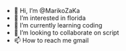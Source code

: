 - 👋 Hi, I’m @MarikoZaKa
- 👀 I’m interested in florida
- 🌱 I’m currently learning coding
- 💞️ I’m looking to collaborate on script
- 📫 How to reach me gmail
<!---
MarikoZaKa/MarikoZaKa is a ✨ special ✨ repository because its `README.md` (this file) appears on your GitHub profile.
You can click the Preview link to take a look at your changes.
--->
